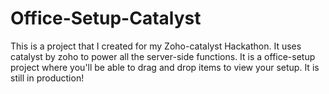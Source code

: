 # Office-Setup-Catalyst
This is a project that I created for my Zoho-catalyst Hackathon. It uses catalyst by zoho to power all the server-side functions. It is a office-setup project where you'll be able to drag and drop items to view your setup. It is still in production!
